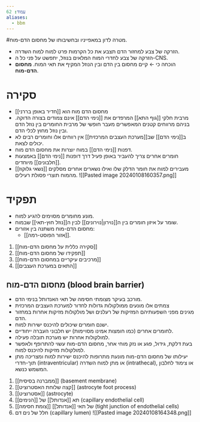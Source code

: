 ```yaml
---
עמוד: 62
aliases:
  - bbm
---
```


#מטרה לדון במאפייניו ובחשיבותו של מחסום הדם-מוח.

- הזרקה של צבע למחזור הדם תצבע את כל הקרמות פרט למוח למוח השדרה.
- הזרקה של צבע לחדרי המוח המלאים בנוזל, יתפשט על פני כל ה-CNS.
- הוכחה כי ← קיים מחסום בין הדם ובין הנוזל המקיף את תאי המוח. **מחסום הדם-מוח**.
# סקירה
- מחסום הדם מוח הוא [[חדיר באופן בררני]]
- מרבית חלקי [[גוף התא]] המרפדים את [[נימי הדם]] אינם צמודים בצורה הדוקה. בניהם מרווחים קטנים המאפשרים מעבר חופשי של מרבית החומרים בין נוזל הדם ובין נוזל מחוץ לכלי הדם.
- ב[[נימי הדם]] שב[[מערכת העצבים המרכזית]] אין רווחים אלו וחומרים רבים לא יכולים לצאת.
- דפנות [[נימי הדם]] במוח יוצרות את מחסום הדם מוח.
- חומרים אחרים צריך להעביר באופן פעיל דרך דופנות [[נימי הדם]] באמצעות [[חלבונים]] מיוחדים.
- [[נשאי גלוקוז]] מעבירים למוח את חומר הדלק שלו ואילו נשארים אחרים מסלקים מהמוח תוצרי פסולת רעילים.
  ![[Pasted image 20240108160357.png]]


# תפקיד
- מונע מחומרים מסוימים להגיע למוח.
- שומר על איזון חומרים בין ה[[נוירון|נוירונים]] לבין ה[[נוזל חוץ-תאי]] שבמוח.
- מחסום הדם-מוח משתנה בין אזורים:
  - [[אזור הפוסט-רמה]].

1. [[סקירה כללית על מחסום הדם-מוח]]
2. [[תפקידו של מחסום הדם-מוח]]
3. [[מרכיבים עיקריים במחסום הדם-מוח]]
4. [[התאים במערכת העצבים]]


## מחסום הדם-מוח (blood brain barrier)
- מורכב בעיקר מצומתי חסימה של תאי האנדותל בנימי הדם.
- צמתים אלו מונעים ממולקולות גדולות לחדור למערכת העצבים המרכזית
- מגינים מפני השפעותיהם המזיקות של רעלנים ושל מולקולות מזיקות אחרות במחזור הדם.
- ישנם חומרים שיכולים להיכנס ישירות למוח.
- לחומרים אחרים (כמו חומצות אמינו מסויימות) יש חלבוני העברה ייחודיים.
- למולקולות אחרות יש מערכת תובלה פעילה.
- בעת דלקת, גידול, פגע או נזק מוחי אחר, מחסום הדם-מוח עשוי להתרופף ולאפשר למולקולות מזיקות להיכנס למוח.
- יעילותו של מחסום הדם-מוח מונעת מתרופות להיכנס ישירות למוח ומצריכה מתן תוך-חדרי (intraventricular) או מתן למוח השדרה (intrathecal), או צימוד לחלבון המשמש כנשא.

1. [[ממברנה בסיסית]] (basement membrane)
2. [[קצה שלוחת האסטרוציט]] (astrocyte foot process)
3. [[אסטרוציט]] (astrocyte)
4. תא [[אנדותל]] של [[הנימים]] (capillary endothelial cell)
5. [[צומת חסימה]] של תאי [[אנדותל]] (tight junction of endothelial cells)
6. חלל של נים דם (capillary lumen)
![[Pasted image 20240108164348.png]]